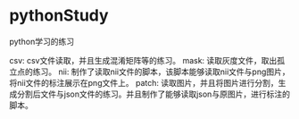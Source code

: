 # pythonStudy
python学习的练习

csv: csv文件读取，并且生成混淆矩阵等的练习。
mask: 读取灰度文件，取出孤立点的练习。
nii: 制作了读取nii文件的脚本，该脚本能够读取nii文件与png图片，将nii文件的标注展示在png文件上。
patch: 读取图片，并且将图片进行分割，生成分割后文件与json文件的练习。并且制作了能够读取json与原图片，进行标注的脚本。
